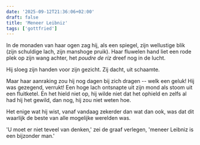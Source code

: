 ```yaml
---
date: '2025-09-12T21:36:06+02:00'
draft: false
title: 'Meneer Leibniz'
tags: ['gottfried']
---
```


In de monaden van haar ogen zag hij, als een spiegel, zijn wellustige blik (zijn schuldige lach, zijn manshoge pruik). Haar fluwelen hand liet een rode plek op zijn wang achter, het *poudre de riz* dreef nog in de lucht. 

Hij sloeg zijn handen voor zijn gezicht. Zij dacht, uit schaamte.

Maar haar aanraking zou hij nog dagen bij zich dragen -- welk een geluk! Hij was gezegend, verrukt! Een hoge lach ontsnapte uit zijn mond als stoom uit een fluitketel. En het hield niet op, hij wilde niet dat het ophield en zelfs al had hij het gewild, dan nog, hij zou niet weten hoe. 

Het enige wat hij wist, vanaf vandaag zekerder dan wat dan ook, was dat dit waarlijk de beste van alle mogelijke werelden was.

'U moet er niet teveel van denken,' zei de graaf verlegen, 'meneer Leibniz is een bijzonder man.'
